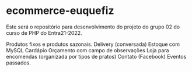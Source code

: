 # ecommerce-euquefiz
Este será o repositório para desenvolvimento do projeto do grupo 02 do curso de PHP do Entra21-2022.

Produtos fixos e produtos sazonais.
Delivery (conversada)
Estoque com MySQL
Cardápio
Orçamento com campo de observações
Loja para encomendas (organizada por tipos de pratos)
Contato (Facebook)
Eventos passados.


